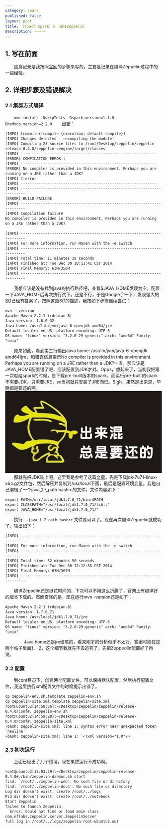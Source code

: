 ```yaml
---
category: spark
published: false
layout: post
title: ［touch spark］4. 编译Zeppelin
description: ～～～	
---  
```



##  
## 1. 写在前面  
　　这篇记录是我按照[官网](http://zeppelin-project.org/docs/install/install.html)的步骤来写的，主要是记录在编译Zeppelin过程中的一些经验。


## 2. 详细步骤及错误解决

### 2.1 集群方式编译
　　`mvn install -DskipTests -Dspark.version=1.1.0 -Dhadoop.version=2.2.0`
　　出错：

	[INFO] [compiler:compile {execution: default-compile}]
	[INFO] Changes detected - recompiling the module!
	[INFO] Compiling 23 source files to /root/Desktop/zeppelin/zeppelin-release-0.4.0/zeppelin-zengine/target/classes
	[INFO] -------------------------------------------------------------
	[ERROR] COMPILATION ERROR : 
	[INFO] -------------------------------------------------------------
	[ERROR] No compiler is provided in this environment. Perhaps you are running on a JRE rather than a JDK?
	[INFO] 1 error
	[INFO] -------------------------------------------------------------
	[INFO] ------------------------------------------------------------------------
	[ERROR] BUILD FAILURE
	[INFO] ------------------------------------------------------------------------
	[INFO] Compilation failure
	No compiler is provided in this environment. Perhaps you are running on a JRE rather than a JDK?

	[INFO] ------------------------------------------------------------------------
	[INFO] For more information, run Maven with the -e switch
	[INFO] ------------------------------------------------------------------------
	[INFO] Total time: 11 minutes 38 seconds
	[INFO] Finished at: Tue Dec 30 10:11:41 CST 2014
	[INFO] Final Memory: 63M/356M
	[INFO] ------------------------------------------------------------------------  

   
　　我想应该是没有找到java的执行路径吧，查看$JAVA_HOME发现为空，配置一下JAVA_HOME后再次执行试下。还是不行，于是Google了一下，发现强大的[SO](http://stackoverflow.com/questions/26313902/maven-error-perhaps-you-are-running-on-a-jre-rather-than-a-jdk)已经有答案了，按照这篇SO的描述，我按如下步骤继续尝试： 

	mvn --version
	Apache Maven 2.2.1 (rdebian-8)
	Java version: 1.6.0_32
	Java home: /usr/lib/jvm/java-6-openjdk-amd64/jre
	Default locale: en_US, platform encoding: UTF-8
	OS name: "linux" version: "3.2.0-29-generic" arch: "amd64" Family: "unix"

　　原来如此，看到第三行输出Java home: /usr/lib/jvm/java-6-openjdk-amd64/jre，和错误信息提示No compiler is provided in this environment. Perhaps you are running on a JRE rather than a JDK?一直，那应该是JAVA_HOME配置错了吧，应该配置到JDK才对。Opps，想起来了，当初我把第一次献给spark的时候，是下载pre-built版本的spark，而运行pre-built的spark不需要JDK，只需要JRE，so当初就只安装了JRE而已。Sigh，果然是出来混，早晚都是要还的啊。 
![had-to-give-back](../../images/had-to-give-back.jpg)  
　　那就先把JDK装上吧，这里我是参考了这篇[文章](http://blog.csdn.net/tecn14/article/details/24797545)。先是下载jdk-7u71-linux-x64.gz文件包，然后解压并复制到/usr/local下面，最后是配置环境变量，我是自己编辑了一个java_1.7_path.bashrc的文件，文件内容如下：  

	export PATH=/usr/local/jdk1.7.0_71/bin:$PATH
	export CLASSPATH="/usr/local/jdk1.7.0_71/lib:."
	export JAVA_HOME="/usr/local/jdk1.7.0_71/"

　　执行 `. java_1.7_path.bashrc` 文件就可以了。现在再次编译Zeppelin就成功了，输出如下：  

	[INFO] ------------------------------------------------------------------------
	[INFO] For more information, run Maven with the -e switch
	[INFO] ------------------------------------------------------------------------
	[INFO] Total time: 52 minutes 50 seconds
	[INFO] Finished at: Tue Dec 30 12:12:38 CST 2014
	[INFO] Final Memory: 63M/367M
	[INFO] ------------------------------------------------------------------------

　　编译Zeppelin还是挺花时间的，下次可以不用这么折腾了，官网上有编译好的版本下载的。然而奇怪的是，现在运行mvn -version还是如下： 

	Apache Maven 2.2.1 (rdebian-8)
	Java version: 1.7.0_71
	Java home: /usr/local/jdk1.7.0_71/jre
	Default locale: en_US, platform encoding: UTF-8
	OS name: "linux" version: "3.2.0-29-generic" arch: "amd64" Family: "unix"
　　
　　Java home还是jre结尾的，看来刚才的分析似乎不太对，答案可能在这两个帖子里面[1](http://stackoverflow.com/questions/26313902/maven-error-perhaps-you-are-running-on-a-jre-rather-than-a-jdk)， [2](http://comments.gmane.org/gmane.comp.jakarta.turbine.maven.user/130257)，这个细节我就先不去追究了，先把Zeppedlin配置好了再说。

### 2.2 配置
　　到conf目录下，创建两个配置文件，可以保持默认配置。然后执行配置文件，我这里执行xml配置文件的时候提示出错了。

	cp zeppelin-env.sh.template zeppelin-env.sh
	cp zeppelin-site.xml.template zeppelin-site.xml
	root@ubuntu2[14:58:36]:~/Desktop/zeppelin/zeppelin-release-0.4.0/conf#. zeppelin-env.sh
	root@ubuntu2[14:59:28]:~/Desktop/zeppelin/zeppelin-release-0.4.0/conf#. zeppelin-site.xml
	-bash: zeppelin-site.xml: line 1: syntax error near unexpected token `newline'
	-bash: zeppelin-site.xml: line 1: `<?xml version="1.0"?>'

### 2.3 初次运行
　　上面已经出了几个错误，现在果然运行不成功啊。

	root@ubuntu2[15:03:29]:~/Desktop/zeppelin/zeppelin-release-0.4.0#./bin/zeppelin-daemon.sh start
	find: `/root/../zeppelin-web': No such file or directory
	find: `/root/../zeppelin-docs': No such file or directory
	Log dir doesn't exist, create /root/../logs
	Pid dir doesn't exist, create /root/../notebook
	Start Zeppelin
	failed to launch Zeppelin:
	  Error: Could not find or load main class com.nflabs.zeppelin.server.ZeppelinServer
	full log in /root/../logs/zeppelin-root-ubuntu2.out


